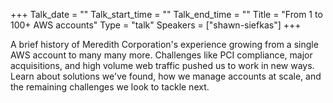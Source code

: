+++
Talk_date = ""
Talk_start_time = ""
Talk_end_time = ""
Title = "From 1 to 100+ AWS accounts"
Type = "talk"
Speakers = ["shawn-siefkas"]
+++

A brief history of Meredith Corporation's experience growing from a single AWS account to many many more.  Challenges like PCI compliance, major acquisitions, and high volume web traffic pushed us to work in new ways.  Learn about solutions we've found, how we manage accounts at scale, and the remaining challenges we look to tackle next.
